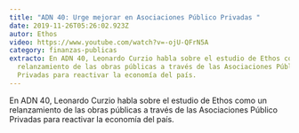 ```yaml
---
title: "ADN 40: Urge mejorar en Asociaciones Público Privadas "
date: 2019-11-26T05:26:02.923Z
autor: Ethos
video: https://www.youtube.com/watch?v=-ojU-QFrN5A
category: finanzas-publicas
extracto: En ADN 40, Leonardo Curzio habla sobre el estudio de Ethos como un
  relanzamiento de las obras públicas a través de las Asociaciones Público
  Privadas para reactivar la economía del país.
---
```

<!--StartFragment-->

En ADN 40, Leonardo Curzio habla sobre el estudio de Ethos como un relanzamiento de las obras públicas a través de las Asociaciones Público Privadas para reactivar la economía del país.

<!--EndFragment-->